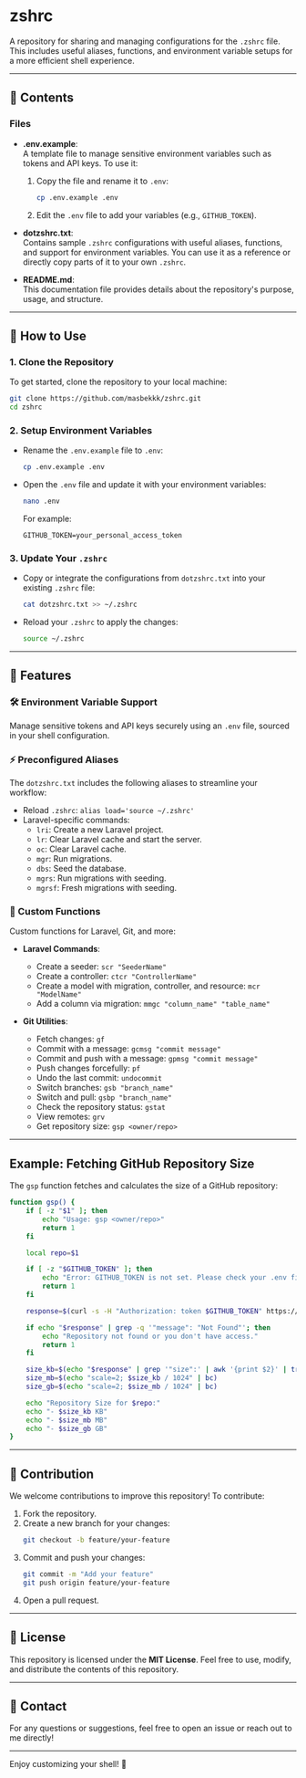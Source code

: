 # zshrc

A repository for sharing and managing configurations for the `.zshrc` file. This includes useful aliases, functions, and environment variable setups for a more efficient shell experience.

---

## 📂 Contents

### Files
- **.env.example**:  
  A template file to manage sensitive environment variables such as tokens and API keys. To use it:
  1. Copy the file and rename it to `.env`:
     ```bash
     cp .env.example .env
     ```
  2. Edit the `.env` file to add your variables (e.g., `GITHUB_TOKEN`).

- **dotzshrc.txt**:  
  Contains sample `.zshrc` configurations with useful aliases, functions, and support for environment variables. You can use it as a reference or directly copy parts of it to your own `.zshrc`.

- **README.md**:  
  This documentation file provides details about the repository's purpose, usage, and structure.

---

## 🚀 How to Use

### 1. Clone the Repository
To get started, clone the repository to your local machine:
```bash
git clone https://github.com/masbekkk/zshrc.git
cd zshrc
```

### 2. Setup Environment Variables
- Rename the `.env.example` file to `.env`:
  ```bash
  cp .env.example .env
  ```
- Open the `.env` file and update it with your environment variables:
  ```bash
  nano .env
  ```
  For example:
  ```env
  GITHUB_TOKEN=your_personal_access_token
  ```

### 3. Update Your `.zshrc`
- Copy or integrate the configurations from `dotzshrc.txt` into your existing `.zshrc` file:
  ```bash
  cat dotzshrc.txt >> ~/.zshrc
  ```
- Reload your `.zshrc` to apply the changes:
  ```bash
  source ~/.zshrc
  ```

---

## 🌟 Features

### 🛠 Environment Variable Support
Manage sensitive tokens and API keys securely using an `.env` file, sourced in your shell configuration.

### ⚡️ Preconfigured Aliases
The `dotzshrc.txt` includes the following aliases to streamline your workflow:

- Reload `.zshrc`: `alias load='source ~/.zshrc'`
- Laravel-specific commands:
  - `lri`: Create a new Laravel project.
  - `lr`: Clear Laravel cache and start the server.
  - `oc`: Clear Laravel cache.
  - `mgr`: Run migrations.
  - `dbs`: Seed the database.
  - `mgrs`: Run migrations with seeding.
  - `mgrsf`: Fresh migrations with seeding.

### 🔧 Custom Functions
Custom functions for Laravel, Git, and more:
- **Laravel Commands**:
  - Create a seeder: `scr "SeederName"`
  - Create a controller: `ctcr "ControllerName"`
  - Create a model with migration, controller, and resource: `mcr "ModelName"`
  - Add a column via migration: `mmgc "column_name" "table_name"`

- **Git Utilities**:
  - Fetch changes: `gf`
  - Commit with a message: `gcmsg "commit message"`
  - Commit and push with a message: `gpmsg "commit message"`
  - Push changes forcefully: `pf`
  - Undo the last commit: `undocommit`
  - Switch branches: `gsb "branch_name"`
  - Switch and pull: `gsbp "branch_name"`
  - Check the repository status: `gstat`
  - View remotes: `grv`
  - Get repository size: `gsp <owner/repo>`

---

## Example: Fetching GitHub Repository Size
The `gsp` function fetches and calculates the size of a GitHub repository:
```bash
function gsp() {
    if [ -z "$1" ]; then
        echo "Usage: gsp <owner/repo>"
        return 1
    fi

    local repo=$1

    if [ -z "$GITHUB_TOKEN" ]; then
        echo "Error: GITHUB_TOKEN is not set. Please check your .env file."
        return 1
    fi

    response=$(curl -s -H "Authorization: token $GITHUB_TOKEN" https://api.github.com/repos/$repo)

    if echo "$response" | grep -q '"message": "Not Found"'; then
        echo "Repository not found or you don't have access."
        return 1
    fi

    size_kb=$(echo "$response" | grep '"size":' | awk '{print $2}' | tr -d ',')
    size_mb=$(echo "scale=2; $size_kb / 1024" | bc)
    size_gb=$(echo "scale=2; $size_mb / 1024" | bc)

    echo "Repository Size for $repo:"
    echo "- $size_kb KB"
    echo "- $size_mb MB"
    echo "- $size_gb GB"
}
```

---

## 🤝 Contribution

We welcome contributions to improve this repository! To contribute:
1. Fork the repository.
2. Create a new branch for your changes:
   ```bash
   git checkout -b feature/your-feature
   ```
3. Commit and push your changes:
   ```bash
   git commit -m "Add your feature"
   git push origin feature/your-feature
   ```
4. Open a pull request.

---

## 📜 License

This repository is licensed under the **MIT License**. Feel free to use, modify, and distribute the contents of this repository.

---

## 📧 Contact

For any questions or suggestions, feel free to open an issue or reach out to me directly!

---

Enjoy customizing your shell! 🎉

